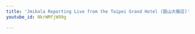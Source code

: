 ```yaml
---
title: 'Jmikola Reporting Live from the Taipei Grand Hotel (圓山大飯店)'
youtube_id: NkrWMfjW99g

---
```

